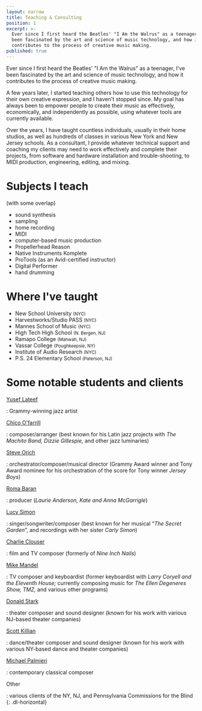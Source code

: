 ```yaml
---
layout: narrow
title: Teaching & Consulting
position: 1
excerpt: >-
  Ever since I first heard the Beatles' "I Am the Walrus" as a teenager, I've
  been fascinated by the art and science of music technology, and how it
  contributes to the process of creative music making.
published: true
---
```


Ever since I first heard the Beatles' "I Am the Walrus" as a teenager, I've been fascinated by the art and science of music technology, and how it contributes to the process of creative music making.

A few years later, I started teaching others how to use this technology for their own creative expression, and I haven't stopped since. My goal has always been to empower people to create their music as effectively, economically, and independently as possible, using whatever tools are currently available.

Over the years, I have taught countless individuals, usually in their home studios, as well as hundreds of classes in various New York and New Jersey schools. As a consultant, I provide whatever technical support and coaching my clients may need to work effectively and complete their projects, from software and hardware installation and trouble-shooting, to MIDI production, engineering, editing, and mixing.

# Subjects I teach
(with some overlap)
- sound synthesis
- sampling
- home recording
- MIDI
- computer-based music production
- Propellerhead Reason
- Native Instruments Komplete
- ProTools (as an Avid-certified instructor)
- Digital Performer
- hand drumming

# Where I've taught
- New School University <small class="text-info">(NYC)</small>
- Harvestworks/Studio PASS <small class="text-info">(NYC)</small>
- Mannes School of Music <small class="text-info">(NYC)</small>
- High Tech High School <small class="text-info">(N. Bergen, NJ)</small>
- Ramapo College <small class="text-info">(Mahwah, NJ)</small>
- Vassar College <small class="text-info">(Poughkeepsie, NY)</small>
- Institute of Audio Research <small class="text-info">(NYC)</small>
- P.S. 24 Elementary School <small class="text-info">(Paterson, NJ)</small>

# Some notable students and clients
<!-- Start a definition list with a horizontal style and a paragraph tag wrapping each term. -->

[Yusef Lateef](http://www.yuseflateef.com)

: Grammy-winning jazz artist

[Chico O'farrill](https://www.allmusic.com/artist/chico-ofarrill-mn0000111794)

: composer/arranger (best known for his Latin jazz projects with _The Machito Band, Dizzie Gillespie,_ and other jazz luminaries)

[Steve Orich](https://www.steveorich.com)

: orchestrator/composer/musical director (Grammy Award winner and Tony Award nominee for his orchestration of the score for Tony winner _Jersey Boys_)

[Roma Baran](http://www.baranstoll.com/profile.html)

: producer (_Laurie Anderson, Kate and Anna McGarrigle_)

[Lucy Simon](https://en.wikipedia.org/wiki/Lucy_Simon)

: singer/songwriter/composer (best known for her musical “_The Secret Garden_”, and recordings with her sister _Carly Simon_)

[Charlie Clouser](https://en.wikipedia.org/wiki/Charlie_Clouser)

: film and TV composer (formerly of _Nine Inch Nails_)

[Mike Mandel](https://www.discogs.com/artist/138771-Mike-Mandel)

: TV composer and keyboardist (former keyboardist with _Larry Coryell and the Eleventh House;_ currently composing music for _The Ellen Degeneres Show, TMZ,_ and various other programs)

[Donald Stark](http://donaldstark.com)

: theater composer and sound designer (known for his work with various NJ-based theater companies)

[Scott Killian](http://www.zvidance.com/about/collaborators.php)

: dance/theater composer and sound designer (known for his work with various NY-based dance and theater companies)

[Michael Palmieri](http://www.soundclick.com/bands/default.cfm?bandID=209257)

: contemporary classical composer

Other

: various clients of the NY, NJ, and Pennsylvania Commissions for the Blind
{: .dl-horizontal}
